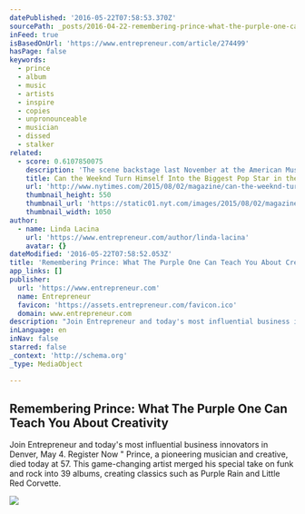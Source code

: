 ```yaml
---
datePublished: '2016-05-22T07:58:53.370Z'
sourcePath: _posts/2016-04-22-remembering-prince-what-the-purple-one-can-teach-you-about.md
inFeed: true
isBasedOnUrl: 'https://www.entrepreneur.com/article/274499'
hasPage: false
keywords:
  - prince
  - album
  - music
  - artists
  - inspire
  - copies
  - unpronounceable
  - musician
  - dissed
  - stalker
related:
  - score: 0.6107850075
    description: 'The scene backstage last November at the American Music Awards, that annual gathering of pop perennials and idiosyncratic arrivistes, was carnivalesque: Niall and Liam of One Direction toddled about trying to snap a picture with a selfie stick, while Zayn, their bandmate at the time, smoked coolly out of frame; Ne-Yo was there in a leopard-­print blazer two sizes too small; Lil Wayne was wandering around, alone, wearing absurd shoes.'
    title: Can the Weeknd Turn Himself Into the Biggest Pop Star in the World?
    url: 'http://www.nytimes.com/2015/08/02/magazine/can-the-weeknd-turn-himself-into-the-biggest-pop-star-in-the-world.html'
    thumbnail_height: 550
    thumbnail_url: 'https://static01.nyt.com/images/2015/08/02/magazine/02weeknd1/02weeknd1-facebookJumbo-v2.jpg'
    thumbnail_width: 1050
author:
  - name: Linda Lacina
    url: 'https://www.entrepreneur.com/author/linda-lacina'
    avatar: {}
dateModified: '2016-05-22T07:58:52.053Z'
title: 'Remembering Prince: What The Purple One Can Teach You About Creativity'
app_links: []
publisher:
  url: 'https://www.entrepreneur.com'
  name: Entrepreneur
  favicon: 'https://assets.entrepreneur.com/favicon.ico'
  domain: www.entrepreneur.com
description: "Join Entrepreneur and today's most influential business innovators in Denver, May 4. Register Now \" Prince, a pioneering musician and creative, died today at 57. This game-changing artist merged his special take on funk and rock into 39 albums, creating classics such as Purple Rain and Little Red Corvette."
inLanguage: en
inNav: false
starred: false
_context: 'http://schema.org'
_type: MediaObject

---
```

<article style=""><h1>Remembering Prince: What The Purple One Can Teach You About Creativity</h1><p>Join Entrepreneur and today's most influential business innovators in Denver, May 4. Register Now " Prince, a pioneering musician and creative, died today at 57. This game-changing artist merged his special take on funk and rock into 39 albums, creating classics such as Purple Rain and Little Red Corvette.</p><img src="https://assets.entrepreneur.com/content/3x2/1300/20160421201929-prince-artist-singer.jpeg" /></article>